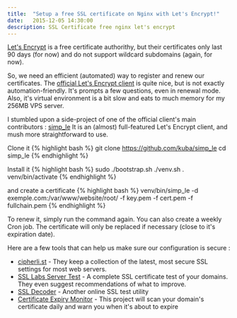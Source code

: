 ```yaml
---
title:  "Setup a free SSL certificate on Nginx with Let's Encrypt!"
date:   2015-12-05 14:30:00
description: SSL Certificate free nginx let's encrypt
---
```


[Let's Encrypt](https://letsencrypt.org) is a free certificate authorithy, but their certificates only last 90 days (for now) and do not support wildcard subdomains (again, for now).

So, we need an efficient (automated) way to register and renew our certificates. The [official Let's Encrypt client](https://github.com/letsencrypt/letsencrypt) is quite nice, but is not exactly automation-friendly. It's prompts a few questions, even in renewal mode. Also, it's virtual environment is a bit slow and eats to much memory for my 256MB VPS server.

I stumbled upon a side-project of one of the official client's main contributors : [simp_le](https://github.com/kuba/simp_le) It is an (almost) full-featured Let's Encrypt client, and mush more straightforward to use.

Clone it
{% highlight bash %}
git clone https://github.com/kuba/simp_le
cd simp_le
{% endhighlight %}

Install it
{% highlight bash %}
sudo ./bootstrap.sh
./venv.sh
. venv/bin/activate
{% endhighlight %}

and create a certificate
{% highlight bash %}
venv/bin/simp_le -d exemple.com:/var/www/website/root/ -f key.pem -f cert.pem -f fullchain.pem
{% endhighlight %}

To renew it, simply run the command again. You can also create a weekly Cron job. The certificate will only be replaced if necessary (close to it's expiration date).

Here are a few tools that can help us make sure our configuration is secure :

- [cipherli.st](https://cipherli.st) - They keep a collection of the latest, most secure SSL settings for most web servers.
- [SSL Labs Server Test](https://www.ssllabs.com/ssltest/index.html) - A complete SSL certificate test of your domains. They even suggest recommendations of what to improve.
- [SSL Decoder](https://ssldecoder.org) - Another online SSL test utility
- [Certificate Expiry Monitor](https://certificatemonitor.org) - This project will scan your domain's certificate daily and warn you when it's about to expire
